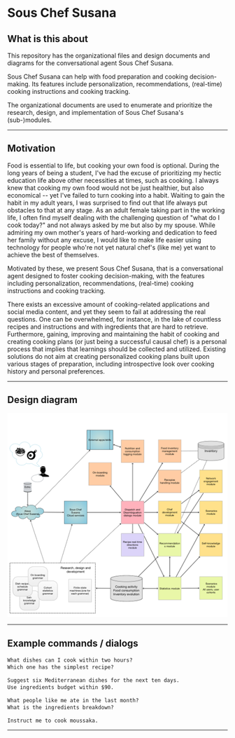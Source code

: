 # Sous Chef Susana

## What is this about

This repository has the organizational files and design documents and diagrams for 
the conversational agent Sous Chef Susana.

Sous Chef Susana can help with food preparation and cooking decision-making. 
Its features include personalization, recommendations, (real-time) cooking instructions and cooking tracking.

The organizational documents are used to enumerate and prioritize 
the research, design, and implementation of Sous Chef Susana's (sub-)modules.

-----

## Motivation

Food is essential to life, but cooking your own food is optional. 
During the long years of being a student, 
I've had the excuse of prioritizing my hectic education life above other necessities at times, such as cooking. 
I always knew that cooking my own food would not be just healthier, but also economical -- 
yet I've failed to turn cooking into a habit. 
Waiting to gain the habit in my adult years, I was surprised to find out that life always put obstacles to that at any stage. 
As an adult female taking part in the working life, 
I often find myself dealing with the challenging question of "what do I cook today?" 
and not always asked by me but also by my spouse. 
While admiring my own mother's years of hard-working and dedication to feed her family without any excuse, 
I would like to make life easier using technology for people who're not yet natural chef's (like me) 
yet want to achieve the best of themselves.

Motivated by these, we present Sous Chef Susana, that is a conversational agent 
designed to foster cooking decision-making, 
with the features including personalization, recommendations, (real-time) cooking instructions and cooking tracking.

There exists an excessive amount of cooking-related applications and social media content, and 
yet they seem to fail at addressing the real questions. 
One can be overwhelmed, for instance, in the lake of countless recipes and instructions and 
with ingredients that are hard to retrieve. Furthermore, gaining, improving and maintaining the habit of 
cooking and creating cooking plans (or just being a successful causal chef) 
is a personal process that implies that learnings should be collected and utilized. 
Existing solutions do not aim at creating personalized cooking plans built upon various stages of preparation, 
including introspective look over cooking history and personal preferences.

------

## Design diagram

[![](./Diagrams/Sous-Chef-Susana-design.png)](./Diagrams/Sous-Chef-Susana-design.pdf)

------

## Example commands / dialogs

```
What dishes can I cook within two hours?
Which one has the simplest recipe?
```

```
Suggest six Mediterranean dishes for the next ten days.
Use ingredients budget within $90.
```

```
What people like me ate in the last month?
What is the ingredients breakdown?
```

```
Instruct me to cook moussaka.
```

-----


